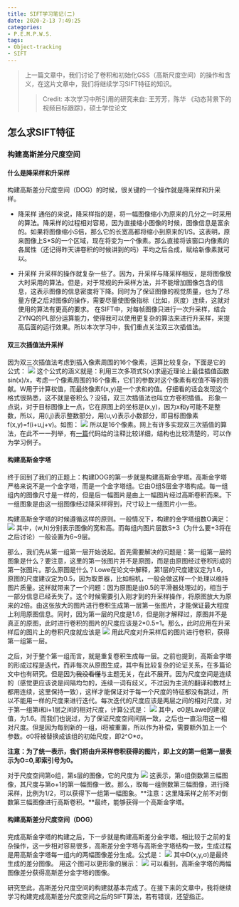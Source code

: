 ```yaml
---
title: SIFT学习笔记(二)
date: 2020-2-13 7:49:25
categories:
- P.E.M.P.W.S.
tags:
- Object-tracking
- SIFT
---
```



> 上一篇文章中，我们讨论了卷积和初始化GSS（高斯尺度空间）的操作和含义，在这片文章中，我们将继续学习SIFT特征的知识。
> > Credit:
> 本次学习中所引用的研究来自:
> 王芳芳，陈华 《动态背景下的视频目标跟踪》，硕士学位论文

## 怎么求SIFT特征

### 构建高斯差分尺度空间

#### 什么是降采样和升采样

构建高斯差分尺度空间（DOG）的时候，很关键的一个操作就是降采样和升采样。
- 降采样
通俗的来说，降采样指的是，将一幅图像缩小为原来的几分之一时采用的算法。降采样的过程相对容易，因为直接缩小图像的时候，图像信息是富余的。如果将图像缩小S倍，那么它的长宽高都将缩小到原来的1/S。这表明，原来图像上S*S的一个区域，现在将变为一个像素。那么直接将该窗口内像素的各属性（还记得昨天讲卷积的时候讲到的吗）平均之后合成，赋给新像素就可以。

- 升采样
升采样的操作就复杂一些了。因为，升采样与降采样相反，是将图像放大时采用的算法。但是，对于常规的升采样方法，并不能增加图像包含的信息，这表示图像的信息密度将下降。同时为了保证图像的视觉质量，也为了尽量方便之后对图像的操作，需要尽量使图像指标（比如，灰度）连续，这就对使用的算法有更高的要求。
在SIFT中，对每帧图像只进行一次升采样，结合ZYNQ的PL部分运算能力，使得我可以使用更复杂的算法来进行升采样，来提高后面的运行效果。所以本次学习中，我们重点关注双三次插值法。

#### 双三次插值法升采样

因为双三次插值法考虑到插入像素周围的16个像素，运算比较复杂，下面是它的公式：
<img src="{{site.baseurl}}/assets/images/in_posts/2020_2_13/1.png">
这个公式的涵义就是：利用三次多项式S(x)求逼近理论上最佳插值函数sin(x)/x，考虑一个像素周围的16个像素，它们的参数对这个像素有权值不等的贡献。W用于计算权值，而最终像素f(x,y)是一个求和的值。仔细看的话会发现这个格式很熟悉，这不就是卷积么？没错，双三次插值法也叫立方卷积插值。
形象一点说，对于目标图像上一点，它在原图上的坐标是(x,y)，因为x和y可能不是整数，所以，用(i,j)表示整数部分，用(u,v)表示小数部分，即目标图像素f(x,y)=f(i+u,j+v)。如图：
<img src="{{site.baseurl}}/assets/images/in_posts/2020_2_13/2.png">
所以是16个像素。网上有许多实现双三次插值的算法，在此不一一列举，有[一篇](https://blog.csdn.net/qq_29058565/article/details/52769497)代码给的注释比较详细，结构也比较清楚的，可以作为学习例子。

#### 构建高斯金字塔

终于回到了我们的正题上：构建DOG的第一步就是构建高斯金字塔。高斯金字塔严格来说不是一个金字塔，而是一个金字塔组。它由O组S层金字塔构成。每一组组内的图像尺寸是一样的，但是后一幅图片是由上一幅图片经过高斯卷积而来。下一组图象是由这一组图像经过降采样得到，尺寸较上一组图片小一些。

构建高斯金字塔的时候遵循这样的原则。一般情况下，构建的金字塔组数O满足：
<img src="{{site.baseurl}}/assets/images/in_posts/2020_2_13/3.png">
其中，(w,h)分别表示图像的宽和高。而每组内图片层数S+3（为什么要+3将在之后讨论）一般设置为6~9层。

那么，我们先从第一组第一层开始说起。首先需要解决的问题是：第一组第一层的图象是什么？要注意，这里的第一张图片并不是原图，而是由原图经过卷积形成的第一张图片。那么原图是什么？Lowe在论文中解释，第1层的尺度建议定为1.6，原图的尺度建议定为0.5，因为取景器，比如相机，一般会做这样一个处理以维持图片质量。这样就带来了一个问题：因为原图是由0.5的平滑器处理过的，相当于一部分信息已经丢失了。这个时候需要引入刚才到的升采样操作，将原图放大为原来的2倍。由这张放大的图片进行卷积生成第一层第一张图片，才能保证最大程度上利用原图信息。同时，因为第一层的尺度是1.6，但是刚才解释过，原图并不是真正的原图，此时进行卷积的图片的尺度应该是2*0.5=1。那么，此时应用在升采样后的图片上的卷积尺度就应该是
<img src="{{site.baseurl}}/assets/images/in_posts/2020_2_13/5.png">
用此尺度对升采样后的图片进行卷积，获得第一组第一层。

之后，对于整个第一组而言，就是重复卷积生成每一层。之前也提到，高斯金字塔的形成过程是迭代，而非每次从原图生成，其中有比较复杂的论证关系，在多篇论文中也有研究。但是因为~~我没看懂~~与主题无关，在此不展开。因为尺度空间是连续的（感觉更应该说是间隔均匀的，连续一词有歧义，不过因为主流的翻译和教材上都用连续，这里保持一致），这样才能保证对于每一个尺度的特征都没有跳过，所以不能用一样的尺度来进行迭代。每次迭代的尺度应该是两层之间的相对尺度，对于第一组第i和i+1层之间的相对尺度，计算公式是：
<img src="{{site.baseurl}}/assets/images/in_posts/2020_2_13/4.png">
其中，σ0是Lawe的建议值，为1.6。而我们也说过，为了保证尺度空间间隔一致，之后也一直沿用这一相对尺度。但是因为每到新的一组，i将被重置，所以作为补偿，需要额外加上一个参数。σ0将被替换成该组的初始尺度，即2^O*σ。

**注意：为了统一表示，我们将由升采样卷积获得的图片，即上文的第一组第一层表示为O=0,即索引号为0。**

对于尺度空间第o组，第s层的图像，它的尺度为
<img src="{{site.baseurl}}/assets/images/in_posts/2020_2_13/6.png">
这表示，第o组倒数第三幅图像，其尺度与第o+1的第一幅图像一致。那么，取每一组倒数第三幅图像，进行降采样，比例为1/2，可以获得下一组第一幅图象。**注意：这里降采样之前不对倒数第三幅图像进行高斯卷积。**最终，能够获得一个高斯金字塔。

#### 构建高斯差分尺度空间（DOG）

完成高斯金字塔的构建之后，下一步就是构建高斯差分金字塔。相比较于之前的复杂操作，这一步相对容易很多，高斯差分金字塔与高斯金字塔结构一致，生成过程是用高斯金字塔每一组内的两幅图像差分生成。公式是：
<img src="{{site.baseurl}}/assets/images/in_posts/2020_2_13/7.png">
其中D(x,y,σ)是最终生成的差分图像。
用这个图可以更形象的展示：
<img src="{{site.baseurl}}/assets/images/in_posts/2020_2_13/8.png">
可以看到，高斯金字塔的两幅图像差分获得高斯差分金字塔的图像。

研究至此，高斯差分尺度空间的构建就基本完成了。在接下来的文章中，我将继续学习构建完成高斯差分尺度空间之后的SIFT算法，若有错误，还望指正。